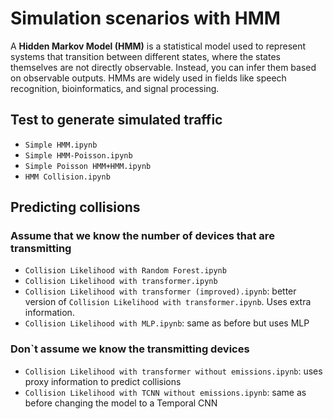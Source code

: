 # Simulation scenarios with HMM

A **Hidden Markov Model (HMM)** is a statistical model used to represent systems that transition between different states, where the states themselves are not directly observable.
Instead, you can infer them based on observable outputs.
HMMs are widely used in fields like speech recognition, bioinformatics, and signal processing.

## Test to generate simulated traffic

- `Simple HMM.ipynb`
- `Simple HMM-Poisson.ipynb`
- `Simple Poisson HMM+HMM.ipynb`
- `HMM Collision.ipynb`

## Predicting collisions

### Assume that we know the number of devices that are transmitting

- `Collision Likelihood with Random Forest.ipynb`
- `Collision Likelihood with transformer.ipynb`
- `Collision Likelihood with transformer (improved).ipynb`: better version of `Collision Likelihood with transformer.ipynb`. Uses extra information.
- `Collision Likelihood with MLP.ipynb`: same as before but uses MLP

### Don`t assume we know the transmitting devices

- `Collision Likelihood with transformer without emissions.ipynb`: uses proxy information to predict collisions
- `Collision Likelihood with TCNN without emissions.ipynb`: same as before changing the model to a Temporal CNN